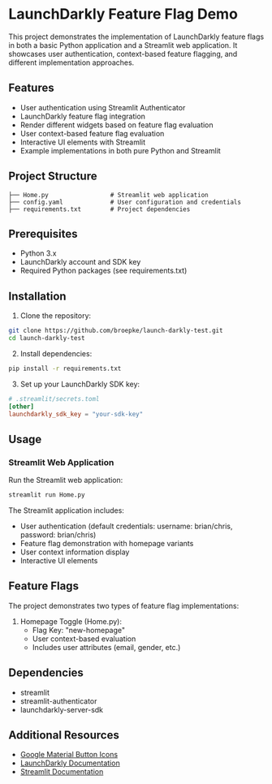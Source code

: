 # LaunchDarkly Feature Flag Demo

This project demonstrates the implementation of LaunchDarkly feature flags in both a basic Python application and a Streamlit web application. It showcases user authentication, context-based feature flagging, and different implementation approaches.

## Features

- User authentication using Streamlit Authenticator
- LaunchDarkly feature flag integration
- Render different widgets based on feature flag evaluation
- User context-based feature flag evaluation
- Interactive UI elements with Streamlit
- Example implementations in both pure Python and Streamlit

## Project Structure

```
├── Home.py                 # Streamlit web application
├── config.yaml             # User configuration and credentials
├── requirements.txt        # Project dependencies
```

## Prerequisites

- Python 3.x
- LaunchDarkly account and SDK key
- Required Python packages (see requirements.txt)

## Installation

1. Clone the repository:
```bash
git clone https://github.com/broepke/launch-darkly-test.git
cd launch-darkly-test
```

2. Install dependencies:
```bash
pip install -r requirements.txt
```

3. Set up your LaunchDarkly SDK key:
```toml
# .streamlit/secrets.toml
[other]
launchdarkly_sdk_key = "your-sdk-key"
```

## Usage

### Streamlit Web Application
Run the Streamlit web application:
```bash
streamlit run Home.py
```

The Streamlit application includes:
- User authentication (default credentials: username: brian/chris, password: brian/chris)
- Feature flag demonstration with homepage variants
- User context information display
- Interactive UI elements

## Feature Flags

The project demonstrates two types of feature flag implementations:

1. Homepage Toggle (Home.py):
   - Flag Key: "new-homepage"
   - User context-based evaluation
   - Includes user attributes (email, gender, etc.)

## Dependencies
- streamlit
- streamlit-authenticator
- launchdarkly-server-sdk

## Additional Resources

- [Google Material Button Icons](https://fonts.google.com/icons)
- [LaunchDarkly Documentation](https://docs.launchdarkly.com/sdk/server-side/python)
- [Streamlit Documentation](https://docs.streamlit.io)
